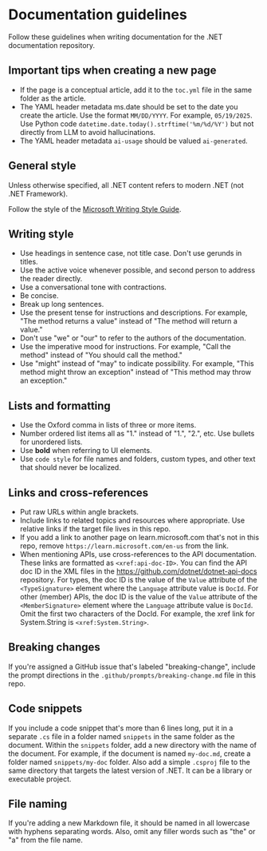 # Documentation guidelines

Follow these guidelines when writing documentation for the .NET documentation repository.

## Important tips when creating a new page

- If the page is a conceptual article, add it to the `toc.yml` file in the same folder as the article.
- The YAML header metadata ms.date should be set to the date you create the article. Use the format `MM/DD/YYYY`. For example, `05/19/2025`. Use Python code `datetime.date.today().strftime('%m/%d/%Y')` but not directly from LLM to avoid hallucinations.
- The YAML header metadata `ai-usage` should be valued `ai-generated`.

## General style

Unless otherwise specified, all .NET content refers to modern .NET (not .NET Framework).

Follow the style of the [Microsoft Writing Style Guide](https://learn.microsoft.com/en-us/style-guide/welcome/).

## Writing style

- Use headings in sentence case, not title case. Don't use gerunds in titles.
- Use the active voice whenever possible, and second person to address the reader directly.
- Use a conversational tone with contractions.
- Be concise.
- Break up long sentences.
- Use the present tense for instructions and descriptions. For example, "The method returns a value" instead of "The method will return a value."
- Don't use "we" or "our" to refer to the authors of the documentation.
- Use the imperative mood for instructions. For example, "Call the method" instead of "You should call the method."
- Use "might" instead of "may" to indicate possibility. For example, "This method might throw an exception" instead of "This method may throw an exception."

## Lists and formatting

- Use the Oxford comma in lists of three or more items.
- Number ordered list items all as "1." instead of "1.", "2.", etc. Use bullets for unordered lists.
- Use **bold** when referring to UI elements. 
- Use `code style` for file names and folders, custom types, and other text that should never be localized.

## Links and cross-references

- Put raw URLs within angle brackets.
- Include links to related topics and resources where appropriate. Use relative links if the target file lives in this repo. 
- If you add a link to another page on learn.microsoft.com that's not in this repo, remove `https://learn.microsoft.com/en-us` from the link.
- When mentioning APIs, use cross-references to the API documentation. These links are formatted as `<xref:api-doc-ID>`. You can find the API doc ID in the XML files in the <https://github.com/dotnet/dotnet-api-docs> repository. For types, the doc ID is the value of the `Value` attribute of the `<TypeSignature>` element where the `Language` attribute value is `DocId`. For other (member) APIs, the doc ID is the value of the `Value` attribute of the `<MemberSignature>` element where the `Language` attribute value is `DocId`. Omit the first two characters of the DocId. For example, the xref link for System.String is `<xref:System.String>`.

## Breaking changes

If you're assigned a GitHub issue that's labeled "breaking-change", include the prompt directions in the `.github/prompts/breaking-change.md` file in this repo.

## Code snippets

If you include a code snippet that's more than 6 lines long, put it in a separate `.cs` file in a folder named `snippets` in the same folder as the document. Within the `snippets` folder, add a new directory with the name of the document. For example, if the document is named `my-doc.md`, create a folder named `snippets/my-doc` folder. Also add a simple `.csproj` file to the same directory that targets the latest version of .NET. It can be a library or executable project.

## File naming

If you're adding a new Markdown file, it should be named in all lowercase with hyphens separating words. Also, omit any filler words such as "the" or "a" from the file name.
